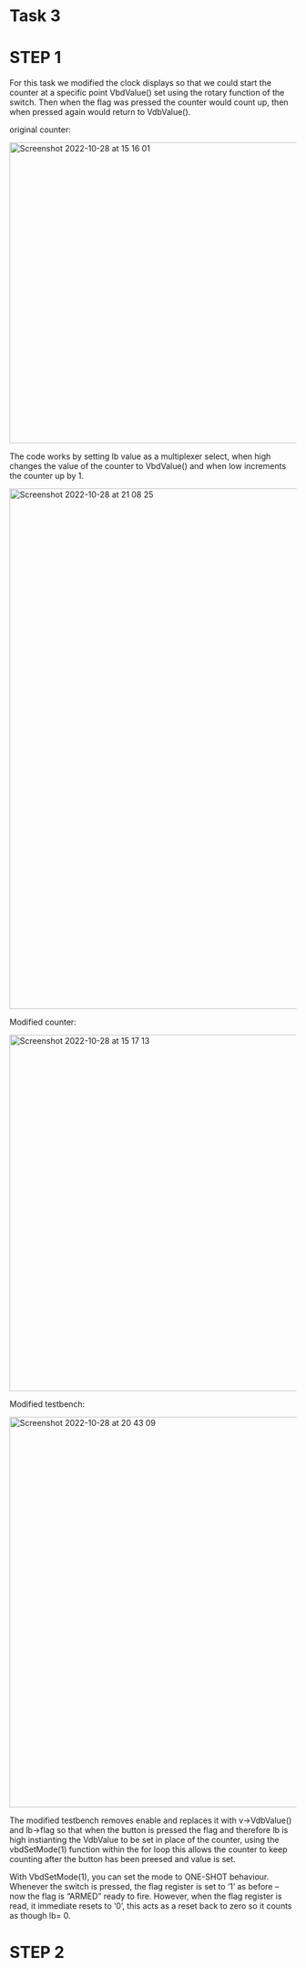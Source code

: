 # Task 3 

# STEP 1

For this task we modified the clock displays so that we could start the counter at a specific point VbdValue() set using the rotary function of the switch. Then when the flag was pressed the counter would count up, then when pressed again would return to VdbValue().

original counter:

<img width="528" alt="Screenshot 2022-10-28 at 15 16 01" src="https://user-images.githubusercontent.com/115703122/198638286-7184bea0-1dbb-4804-bc7f-5898e9493bd3.png">

The code works by setting lb value as a multiplexer select, when high changes the value of the counter to VbdValue() and when low increments the counter up by 1. 

<img width="913" alt="Screenshot 2022-10-28 at 21 08 25" src="https://user-images.githubusercontent.com/115703122/198723257-37189999-624f-4702-a063-cb6085e1f6a6.png">

Modified counter:

<img width="625" alt="Screenshot 2022-10-28 at 15 17 13" src="https://user-images.githubusercontent.com/115703122/198638983-d6a50297-828c-4e1d-95d3-6f2b0212e9c0.png">

Modified testbench:

<img width="685" alt="Screenshot 2022-10-28 at 20 43 09" src="https://user-images.githubusercontent.com/115703122/198719363-eca1b45a-6520-476e-83f0-cbef97ff14c5.png">

The modified testbench removes enable and replaces it with v->VdbValue() and lb->flag so that when the button is pressed the flag and therefore lb is high instianting the VdbValue to be set in place of the counter, using the vbdSetMode(1) function within the for loop this allows the counter to keep counting after the button has been preesed and value is set. 

With VbdSetMode(1), you can set the mode to ONE-SHOT behaviour. Whenever the switch is pressed, the flag register is set to ‘1’ as before – now the flag is “ARMED” ready to fire. However, when the flag register is read, it immediate resets to ‘0’, this acts as a reset back to zero so it counts as though lb= 0.

# STEP 2 
